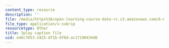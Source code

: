 ```yaml
---
content_type: resource
description: ''
file: /media/https%3A/open-learning-course-data-rc.s3.amazonaws.com/6-002-circuits-and-electronics-spring-2007/e46c76532425df1b9f6dac17198434d6_v6vqWasIHaw.srt
file_type: application/x-subrip
resourcetype: Other
title: 3play caption file
uid: e46c7653-2425-df1b-9f6d-ac17198434d6
---
```

